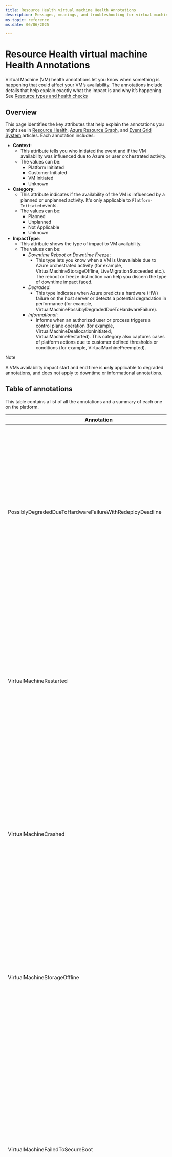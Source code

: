 ```yaml
---
title: Resource Health virtual machine Health Annotations
description: Messages, meanings, and troubleshooting for virtual machines resource health statuses. 
ms.topic: reference
ms.date: 06/06/2025

---
```


# Resource Health virtual machine Health Annotations

Virtual Machine (VM) health annotations let you know when something is happening that could affect your VM’s availability. The annotations include details that help explain exactly what the impact is and why it’s happening. See [Resource types and health checks](resource-health-checks-resource-types.md)

## Overview

This page identifies the key attributes that help explain the annotations you might see in [Resource Health](resource-health-overview.md), [Azure Resource Graph](/azure/governance/resource-graph/overview), and [Event Grid System](/azure/event-grid/event-schema-health-resources?tabs=event-grid-event-schema) articles. Each annotation includes:


- **Context**: 
    - This attribute tells you who initiated the event and if the VM availability was influenced due to Azure or user orchestrated activity. 
    - The values can be:<br>
        - Platform Initiated 
        - Customer Initiated 
        - VM Initiated 
        - Unknown
- **Category**: 
    - This attribute indicates if the availability of the VM is influenced by a planned or unplanned activity. It's only applicable to `Platform-Initiated` events. 
    - The values can be:<br>
        - Planned
        - Unplanned
        - Not Applicable
        - Unknown
- **ImpactType**: 
    - This attribute shows the type of impact to VM availability. 
    - The values can be:<br>
        - *Downtime Reboot or Downtime Freeze*:  
            - This type lets you know when a VM is Unavailable due to Azure orchestrated activity (for example, VirtualMachineStorageOffline, LiveMigrationSucceeded etc.).<br> The reboot or freeze distinction can help you discern the type of downtime impact faced.
        - *Degraded*: 
            - This type indicates when Azure predicts a hardware (HW) failure on the host server or detects a potential degradation in performance (for example, VirtualMachinePossiblyDegradedDueToHardwareFailure).
        - *Informational*: 
            - Informs when an authorized user or process triggers a control plane operation (for example, VirtualMachineDeallocationInitiated, VirtualMachineRestarted). This category also captures cases of platform actions due to customer defined thresholds or conditions (for example, VirtualMachinePreempted).



>[!Note]
> A VMs availability impact start and end time is **only** applicable to degraded annotations, and does not apply to downtime or informational annotations.
## Table of annotations

This table contains a list of all the annotations and a summary of each one on the platform.


| Annotation | Description | Attributes |
|------------|-------------|-------------|
| PossiblyDegradedDueToHardwareFailureWithRedeployDeadline |The Physical Host on which your Virtual Machine is running has potentially degraded. Live Migration, if applicable, is performed as the best effort to safely migrate your Virtual Machine. We strongly recommend redeploying your Virtual Machine before the specified redeployment deadline to avoid unexpected disruptions.|  <ul><li>**Context**: Platform Initiated<li>**Category**: Unplanned<li>**ImpactType**: Degraded |
| VirtualMachineRestarted    | The Virtual Machine is undergoing a reboot as requested by a restart action triggered by an authorized user or process from within the Virtual Machine. No other action is required at this time. For more information, see [understanding Virtual Machine reboots in Azure](/troubleshoot/azure/virtual-machines/understand-vm-reboot). | <ul><li>**Context**: Customer Initiated<li>**Category**: Not Applicable<li>**ImpactType**: Informational |
| VirtualMachineCrashed | The Virtual Machine is undergoing a reboot due to a guest OS crash. The local data remains unaffected during this process. No other action is required at this time. For more information, see [understanding Virtual Machine crashes in Azure](/troubleshoot/azure/virtual-machines/understand-vm-reboot#vm-crashes). | <ul><li>**Context**: VM Initiated<li>**Category**: Not Applicable<li>**ImpactType**: Downtime Reboot |
| VirtualMachineStorageOffline | The Virtual Machine is either currently undergoing a reboot or experiencing an application freeze due to a temporary loss of access to disk. No other action is required at this time, while the platform is working on re-establishing disk connectivity. | <ul><li>**Context**: Platform Initiated<li>**Category**: Unplanned<li>**ImpactType**: Downtime Reboot |
| VirtualMachineFailedToSecureBoot | Applicable to Azure Confidential Compute Virtual Machines when guest activity such as unsigned booting components lead to a guest OS issue preventing the Virtual Machine from booting securely. You can attempt to retry deployment after ensuring trusted publishers sign the OS boot components. For more information, see [Secure Boot](/windows-hardware/design/device-experiences/oem-secure-boot). | <ul><li> **Context**: Customer Initiated<li>**Category**: Not Applicable<li>**ImpactType**: Informational |
| LiveMigrationSucceeded | The Virtual Machine was briefly paused as a Live Migration operation was successfully performed on your Virtual Machine. This operation was carried out either as a repair action, for allocation optimization or as part of routine maintenance workflows. No other action is required at this time. For more information, see [Live Migration](/azure/virtual-machines/maintenance-and-updates#live-migration). | <ul><li> **Context**: Platform Initiated<li>**Category**: Unplanned<li>**ImpactType**: Downtime Freeze | 
| LiveMigrationFailure | A Live Migration operation was attempted on your Virtual Machine as either a repair action, for allocation optimization or as part of routine maintenance workflows. This operation, however, couldn't be successfully completed and might result in a brief pause of your Virtual Machine. No other action is required at this time. <br/> Also note that [M Series](/azure/virtual-machines/m-series), [L Series](/azure/virtual-machines/lasv3-series) VM SKUs aren't applicable for Live Migration. For more information, see [Live Migration](/azure/virtual-machines/maintenance-and-updates#live-migration). | <ul><li> **Context**: Platform Initiated<li>**Category**: Unplanned<li>**ImpactType**: Downtime Freeze | 
| VirtualMachineAllocated | The Virtual Machine is in the process of being set up as requested by an authorized user or process. No other action is required at this time. | <ul><li>**Context**: Customer Initiated<li>**Category**: Not Applicable<li>**ImpactType**: Informational | 
| VirtualMachineDeallocationInitiated | The Virtual Machine is in the process of being stopped and deallocated as requested by an authorized user or process. No other action is required at this time. | <ul><li>**Context**: Customer Initiated<li>**Category**: Not Applicable<li>**ImpactType**: Informational |
| VirtualMachineHostCrashed | The Virtual Machine unexpectedly crashed due to the underlying host server experiencing a software failure or due to a failed hardware component. While the Virtual Machine is rebooting, the local data remains unaffected. You might attempt to redeploy the Virtual Machine to a different host server if you continue to experience issues. | <ul><li> **Context**: Platform Initiated<li>**Category**: Unplanned<li>**ImpactType**: Downtime Reboot |
| VirtualMachineMigrationInitiatedForPlannedMaintenance | The Virtual Machine is being migrated to a different host server as part of routine maintenance workflows orchestrated by the platform. No other action is required at this time. For more information, see [Planned Maintenance](/azure/virtual-machines/maintenance-and-updates). | <ul><li>**Context**: Platform Initiated<li>**Category**: Planned<li>**ImpactType**: Downtime Reboot |
| VirtualMachineRebootInitiatedForPlannedMaintenance |    The Virtual Machine is undergoing a reboot as part of routine maintenance workflows orchestrated by the platform. No other action is required at this time. For more information, see [Maintenance and updates](/azure/virtual-machines/maintenance-and-updates). | <ul><li> **Context**: Platform Initiated<li>**Category**: Planned<li>**ImpactType**: Downtime Reboot | 
| VirtualMachineHostRebootedForRepair |    The Virtual Machine is undergoing a reboot due to the underlying host server experiencing unexpected failures. While the Virtual Machine is rebooting, the local data remains unaffected. For more information, see [understanding Virtual Machine reboots in Azure](/troubleshoot/azure/virtual-machines/understand-vm-reboot). | <ul><li> **Context**: Platform Initiated<li>**Category**: Unplanned<li>**ImpactType**: Downtime Reboot |
| VirtualMachineMigrationInitiatedForRepair |    The Virtual Machine is being migrated to a different host server due to the underlying host server experiencing unexpected failures. Since the Virtual Machine is being migrated to a new host server, the local data isn't saved. For more information, see [Service Healing](https://azure.microsoft.com/blog/service-healing-auto-recovery-of-virtual-machines/). | <ul><li>**Context**: Platform Initiated<li>**Category**: Unplanned<li>**ImpactType**: Downtime Reboot |
| VirtualMachinePlannedFreezeStarted | This virtual machine is undergoing freeze impact due to a routine update. This update is necessary to ensure the underlying platform is up to date with the latest improvements. No action is required at this time. | <ul><li> **Context**: Platform Initiated <li>**Category**: Planned<li>**ImpactType**: Informational | 
| VirtualMachinePlannedFreezeSucceeded | This virtual machine went through a routine update that resulted in a freeze impact. This update is necessary to ensure the underlying platform is up to date with the latest improvements. No action is required at this time. | <ul><li>**Context**: Platform Initiated <li>**Category**: Planned<li>**ImpactType**: Downtime Freeze | 
| VirtualMachinePlannedFreezeFailed | This virtual machine underwent a routine update that might result in a freeze impact. However this update failed to successfully complete. The platform automatically coordinates recovery actions, as necessary. This update was to ensure the underlying platform is up to date with the latest improvements. No action is required at this time.  | <ul><li> **Context**: Platform Initiated <li>**Category**: Planned<li>**ImpactType**: Downtime Freeze |
| VirtualMachineRedeployInitiatedByControlPlaneDueToPlannedMaintenance |The virtual machine is being moved to a different host server as part of routine maintenance started by an authorized user or system process. Because of this move, any data stored locally on the current host isn't saved. For more information, see [Maintenance and updates](/azure/virtual-machines/maintenance-and-updates). | <ul><li> **Context**: Customer Initiated <li>**Category**: Not Applicable <li> **ImpactType**: Informational |
| VirtualMachineMigrationScheduledForDegradedHardware |   The physical host running your virtual machine might be experiencing issues. If possible, Azure tries to move your VM to a healthy host using Live Migration. This process is a best-effort process to keep your VM running smoothly. <br/> We strongly advise you to redeploy your Virtual Machine to avoid unexpected disruptions by the specified deadline. For more information, see [Advancing failure prediction and mitigation](https://azure.microsoft.com/blog/advancing-failure-prediction-and-mitigation-introducing-narya/). | <ul><li> **Context**: Platform Initiated <li>**Category**: Unplanned <li>**ImpactType**: Degraded |
| VirtualMachinePossiblyDegradedDueToHardwareFailure | The physical host running your virtual machine might have degraded or encountered an error. Azure attempts to move your VM to a healthy host using Live Migration to minimize disruption.<br> However, to avoid unexpected failures, we strongly recommend that you redeploy your virtual machine before the specified redeploy deadline. For more information, see [Advancing failure prediction and mitigation](https://azure.microsoft.com/blog/advancing-failure-prediction-and-mitigation-introducing-narya/). | <ul><li> **Context**: Platform Initiated <li>**Category**: Unplanned<li>**ImpactType**: Degraded |
| VirtualMachineScheduledForServiceHealing | The physical host running your virtual machine might be experiencing issues. If possible, Azure attempts to move your VM to a healthy host using Live Migration.<br> To prevent unexpected disruptions, we strongly recommend redeploying your virtual machine before the specified deadline. For more information, see [Advancing failure prediction and mitigation](https://azure.microsoft.com/blog/advancing-failure-prediction-and-mitigation-introducing-narya/). | <ul><li>**Context**: Platform Initiated <li>**Category**: Unplanned<li>**ImpactType**: Degraded |
| VirtualMachinePreempted |   If you're using a Spot or Low Priority Virtual Machine, it could be stopped or preempted because Azure needed the capacity back. It could also be due to the cost exceeding the limit you set. No other action is required at this time. For more information, see [Spot Virtual Machines](/azure/virtual-machines/spot-vms). | <ul><li> **Context**: Platform Initiated <li>**Category**: Unplanned<li>**ImpactType**: Informational |
| VirtualMachineRebootInitiatedByControlPlane | The Virtual Machine is undergoing a reboot as requested by an authorized user or process from within the Virtual machine. No other action is required at this time. | <ul><li> **Context**: Customer Initiated <li>**Category**: Not Applicable<li>**ImpactType**: Informational |
| VirtualMachineRedeployInitiatedByControlPlane |    The Virtual Machine is being migrated to a different host server, initiated by an authorized user or process from within the VM. No further action is needed at this time. Local data won't be saved after the migration. | <ul><li> **Context**: Customer Initiated <li>**Category**: Not Applicable <li>**ImpactType**: Informational |
| VirtualMachineSizeChanged |    The Virtual Machine is being resized as requested by an authorized user or process. No other action is required at this time. | <ul><li> **Context**: Customer Initiated <li>**Category**: Not Applicable<li>**ImpactType**: Informational |
|VirtualMachineConfigurationUpdated |    The Virtual Machine configuration is being updated as requested by an authorized user or process. No other action is required at this time. | <ul><li> **Context**: Customer Initiated <li>**Category**: Not Applicable<li>**ImpactType**: Informational |
| VirtualMachineStartInitiatedByControlPlane |The Virtual Machine is starting as requested by an authorized user or process. No other action is required at this time. | <ul><li> **Context**: Customer Initiated<li>**Category**: Not Applicable<li>**ImpactType**: Informational |
| VirtualMachineStopInitiatedByControlPlane |    The Virtual Machine is stopping as requested by an authorized user or process. No other action is required at this time. | <ul><li> **Context**: Customer Initiated<li>**Category**: Not Applicable<li>**ImpactType**: Informational |
| VirtualMachineStoppedInternally |    The Virtual Machine is stopping as requested by an authorized user or process, or due to a guest activity from within the Virtual Machine. No other action is required at this time. | <ul><li> **Context**: Customer Initiated <li>**Category**: Not Applicable<li>**ImpactType**: Informational |
| VirtualMachineProvisioningTimedOut | The Virtual Machine provisioning failed due to problems with the Guest OS or errors in user-provided scripts. <br> - If the VM is a standalone, try re-creating it.<br>- If it's part of a virtual machine scale set, consider reimaging it instead. | <ul><li> **Context**: Platform Initiated <li> **Category**: Unplanned <li> **ImpactType**: Informational | 
| AccelnetUnhealthy | If Accelerated Networking is enabled for your Virtual Machine this annotation type is applied. We detect that the Accelerated Networking feature isn't functioning as expected. To resolve this issue, try redeploying the Virtual Machine. | <ul><li> **Context**: Platform Initiated <li>**Category**: Unplanned <li> **ImpactType**: Degraded | 

